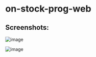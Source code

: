 # on-stock-prog-web
## Screenshots:
![image](https://user-images.githubusercontent.com/88206626/192158019-f79b8839-5bb8-4690-905a-9a793b756320.png)

![image](https://user-images.githubusercontent.com/88206626/192158039-cdcd915c-0bd6-466e-8f22-c8b7723e6042.png)

